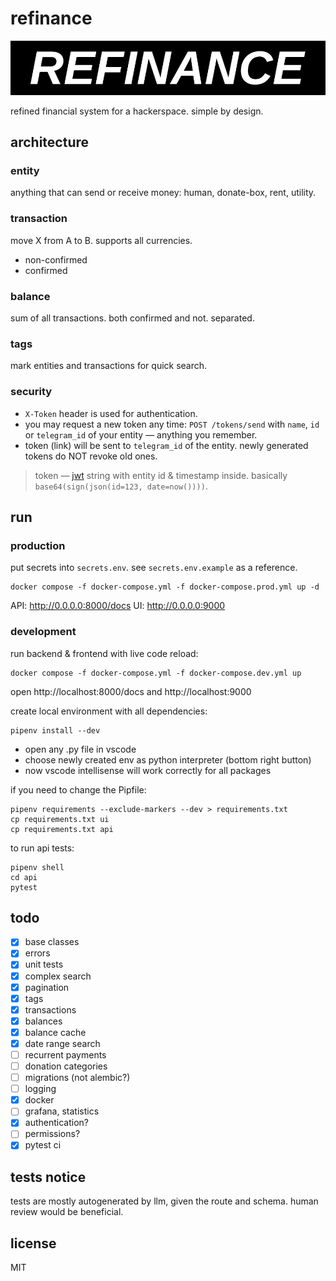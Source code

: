 # refinance
![logo](docs/refinance-logo.jpg)

refined financial system for a hackerspace. simple by design.

## architecture

### entity
anything that can send or receive money: human, donate-box, rent, utility.

### transaction
move X from A to B. supports all currencies.
- non-confirmed
- confirmed

### balance
sum of all transactions. both confirmed and not. separated.

### tags
mark entities and transactions for quick search.

### security

- `X-Token` header is used for authentication.
- you may request a new token any time: `POST /tokens/send` with `name`, `id` or `telegram_id` of your entity — anything you remember.
- token (link) will be sent to `telegram_id` of the entity. newly generated tokens do NOT revoke old ones.

> token — [jwt](http://jwt.io) string with entity id & timestamp inside. basically `base64(sign(json(id=123, date=now())))`.

## run
### production
put secrets into `secrets.env`. see `secrets.env.example` as a reference. 

```console
docker compose -f docker-compose.yml -f docker-compose.prod.yml up -d
```
API: http://0.0.0.0:8000/docs
UI: http://0.0.0.0:9000

### development
run backend & frontend with live code reload:
```
docker compose -f docker-compose.yml -f docker-compose.dev.yml up
```
open http://localhost:8000/docs and http://localhost:9000

create local environment with all dependencies:
```console
pipenv install --dev
```
- open any .py file in vscode
- choose newly created env as python interpreter (bottom right button)
- now vscode intellisense will work correctly for all packages

if you need to change the Pipfile:
```console
pipenv requirements --exclude-markers --dev > requirements.txt
cp requirements.txt ui
cp requirements.txt api
```

to run api tests:
```
pipenv shell
cd api
pytest
```

## todo
- [x] base classes
- [x] errors
- [x] unit tests
- [x] complex search
- [x] pagination
- [x] tags
- [x] transactions
- [x] balances
- [x] balance cache
- [x] date range search
- [ ] recurrent payments
- [ ] donation categories
- [ ] migrations (not alembic?)
- [ ] logging
- [x] docker
- [ ] grafana, statistics
- [x] authentication?
- [ ] permissions?
- [x] pytest ci

## tests notice
tests are mostly autogenerated by llm, given the route and schema. human review would be beneficial. 

## license
MIT
